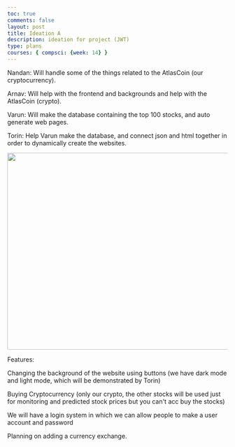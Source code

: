 ```yaml
---
toc: true
comments: false
layout: post
title: Ideation A
description: ideation for project (JWT)
type: plans
courses: { compsci: {week: 14} }
---
```


Nandan: Will handle some of the things related to the AtlasCoin (our cryptocurrency). 

Arnav: Will help with the frontend and backgrounds and help with the AtlasCoin (crypto).

Varun: Will make the database containing the top 100 stocks, and auto generate web pages.  

Torin: Help Varun make the database, and connect json and html together in order to dynamically create the websites. 

<img src = "{{site.baseurl}}/images/Ideation_A_Drawing.png" width = "800" height = "450">

Features:

Changing the background of the website using buttons (we have dark mode and light mode, which will be demonstrated by Torin)

Buying Cryptocurrency (only our crypto, the other stocks will be used just for monitoring and predicted stock prices but you can't acc buy the stocks)

We will have a login system in which we can allow people to make a user account and password

Planning on adding a currency exchange. 